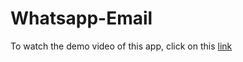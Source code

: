# Whatsapp-Email
To watch the demo video of this app, click on this [link](https://drive.google.com/file/d/1HwINZPf3_L9li0_-mnlA4mXspxAfa6jx/view?usp=sharing)
